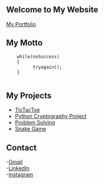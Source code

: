 ## Welcome to My Website

[My Portfolio](https://aayush1607.github.io/Portfolio/)

## My Motto
```
    while(noSuccess)
    {
          tryagain();
    }
    
```

## My Projects

- [TicTacToe](https://github.com/aayush1607/TicTacToe)  
- [Python Cryptography Project](https://github.com/aayush1607/Simple-Cryptography-project-in-Python)  
- [Problem Solving](https://github.com/aayush1607/Problem-Solving)  
- [Snake Game](https://github.com/aayush1607/SnakeGame)  

## Contact

-[Gmail](mailto:auc1607@gmail.com)  
-[LinkedIn](https://www.linkedin.com/in/aayush-chodvadiya-9122b418b)  
-[Instagram](https://www.instagram.com/aayushchodvadiya_07/)

